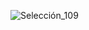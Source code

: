 ![Selección_109](https://user-images.githubusercontent.com/82074061/138132142-a12b2fdf-bef3-49cb-a630-2091cd5e7b8e.png)

<!--
**joseph517/joseph517** is a ✨ _special_ ✨ repository because its `README.md` (this file) appears on your GitHub profile.

Here are some ideas to get you started:

- 🔭 I’m currently working on ...
- 🌱 I’m currently learning ...
- 👯 I’m looking to collaborate on ...
- 🤔 I’m looking for help with ...
- 💬 Ask me about ...
- 📫 How to reach me: ...
- 😄 Pronouns: ...
- ⚡ Fun fact: ...
-->
